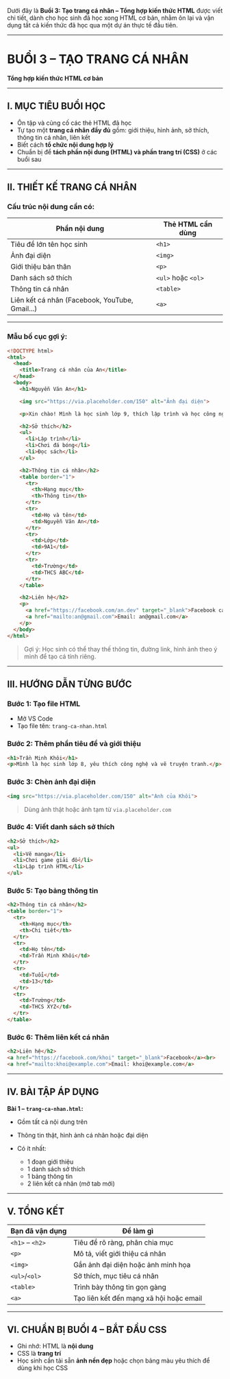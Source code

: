Dưới đây là **Buổi 3: Tạo trang cá nhân – Tổng hợp kiến thức HTML** được viết chi tiết, dành cho học sinh đã học xong HTML cơ bản, nhằm ôn lại và vận dụng tất cả kiến thức đã học qua một dự án thực tế đầu tiên.

---

# BUỔI 3 – TẠO TRANG CÁ NHÂN

**Tổng hợp kiến thức HTML cơ bản**

---

## I. MỤC TIÊU BUỔI HỌC

* Ôn tập và củng cố các thẻ HTML đã học
* Tự tạo một **trang cá nhân đầy đủ** gồm: giới thiệu, hình ảnh, sở thích, thông tin cá nhân, liên kết
* Biết cách **tổ chức nội dung hợp lý**
* Chuẩn bị để **tách phần nội dung (HTML) và phần trang trí (CSS)** ở các buổi sau

---

## II. THIẾT KẾ TRANG CÁ NHÂN

### Cấu trúc nội dung cần có:

| Phần nội dung                                  | Thẻ HTML cần dùng  |
| ---------------------------------------------- | ------------------ |
| Tiêu đề lớn tên học sinh                       | `<h1>`             |
| Ảnh đại diện                                   | `<img>`            |
| Giới thiệu bản thân                            | `<p>`              |
| Danh sách sở thích                             | `<ul>` hoặc `<ol>` |
| Thông tin cá nhân                              | `<table>`          |
| Liên kết cá nhân (Facebook, YouTube, Gmail...) | `<a>`              |

---

### Mẫu bố cục gợi ý:

```html
<!DOCTYPE html>
<html>
  <head>
    <title>Trang cá nhân của An</title>
  </head>
  <body>
    <h1>Nguyễn Văn An</h1>

    <img src="https://via.placeholder.com/150" alt="Ảnh đại diện">

    <p>Xin chào! Mình là học sinh lớp 9, thích lập trình và học công nghệ.</p>

    <h2>Sở thích</h2>
    <ul>
      <li>Lập trình</li>
      <li>Chơi đá bóng</li>
      <li>Đọc sách</li>
    </ul>

    <h2>Thông tin cá nhân</h2>
    <table border="1">
      <tr>
        <th>Hạng mục</th>
        <th>Thông tin</th>
      </tr>
      <tr>
        <td>Họ và tên</td>
        <td>Nguyễn Văn An</td>
      </tr>
      <tr>
        <td>Lớp</td>
        <td>9A1</td>
      </tr>
      <tr>
        <td>Trường</td>
        <td>THCS ABC</td>
      </tr>
    </table>

    <h2>Liên hệ</h2>
    <p>
      <a href="https://facebook.com/an.dev" target="_blank">Facebook cá nhân</a><br>
      <a href="mailto:an@gmail.com">Email: an@gmail.com</a>
    </p>
  </body>
</html>
```

> Gợi ý: Học sinh có thể thay thế thông tin, đường link, hình ảnh theo ý mình để tạo cá tính riêng.

---

## III. HƯỚNG DẪN TỪNG BƯỚC

### Bước 1: Tạo file HTML

* Mở VS Code
* Tạo file tên: `trang-ca-nhan.html`

### Bước 2: Thêm phần tiêu đề và giới thiệu

```html
<h1>Trần Minh Khôi</h1>
<p>Mình là học sinh lớp 8, yêu thích công nghệ và vẽ truyện tranh.</p>
```

### Bước 3: Chèn ảnh đại diện

```html
<img src="https://via.placeholder.com/150" alt="Ảnh của Khôi">
```

> Dùng ảnh thật hoặc ảnh tạm từ `via.placeholder.com`

### Bước 4: Viết danh sách sở thích

```html
<h2>Sở thích</h2>
<ul>
  <li>Vẽ manga</li>
  <li>Chơi game giải đố</li>
  <li>Lập trình HTML</li>
</ul>
```

### Bước 5: Tạo bảng thông tin

```html
<h2>Thông tin cá nhân</h2>
<table border="1">
  <tr>
    <th>Hạng mục</th>
    <th>Chi tiết</th>
  </tr>
  <tr>
    <td>Họ tên</td>
    <td>Trần Minh Khôi</td>
  </tr>
  <tr>
    <td>Tuổi</td>
    <td>13</td>
  </tr>
  <tr>
    <td>Trường</td>
    <td>THCS XYZ</td>
  </tr>
</table>
```

### Bước 6: Thêm liên kết cá nhân

```html
<h2>Liên hệ</h2>
<a href="https://facebook.com/khoi" target="_blank">Facebook</a><br>
<a href="mailto:khoi@example.com">Email: khoi@example.com</a>
```

---

## IV. BÀI TẬP ÁP DỤNG

**Bài 1 – `trang-ca-nhan.html`:**

* Gồm tất cả nội dung trên
* Thông tin thật, hình ảnh cá nhân hoặc đại diện
* Có ít nhất:

  * 1 đoạn giới thiệu
  * 1 danh sách sở thích
  * 1 bảng thông tin
  * 2 liên kết cá nhân (mở tab mới)

---

## V. TỔNG KẾT

| Bạn đã vận dụng | Để làm gì                               |
| --------------- | --------------------------------------- |
| `<h1>` – `<h2>` | Tiêu đề rõ ràng, phân chia mục          |
| `<p>`           | Mô tả, viết giới thiệu cá nhân          |
| `<img>`         | Gắn ảnh đại diện hoặc ảnh minh họa      |
| `<ul>`/`<ol>`   | Sở thích, mục tiêu cá nhân              |
| `<table>`       | Trình bày thông tin gọn gàng            |
| `<a>`           | Tạo liên kết đến mạng xã hội hoặc email |

---

## VI. CHUẨN BỊ BUỔI 4 – BẮT ĐẦU CSS

* Ghi nhớ: HTML là **nội dung**
* CSS là **trang trí**
* Học sinh cần tải sẵn **ảnh nền đẹp** hoặc chọn bảng màu yêu thích để dùng khi học CSS

